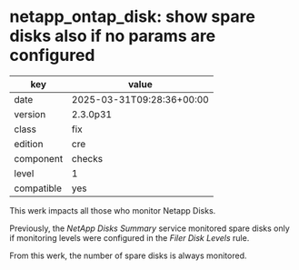 [//]: # (werk v2)
# netapp_ontap_disk: show spare disks also if no params are configured

key        | value
---------- | ---
date       | 2025-03-31T09:28:36+00:00
version    | 2.3.0p31
class      | fix
edition    | cre
component  | checks
level      | 1
compatible | yes

This werk impacts all those who monitor Netapp Disks.

Previously, the _NetApp Disks Summary_ service monitored spare disks
only if monitoring levels were configured in the _Filer Disk Levels_ rule.

From this werk, the number of spare disks is always monitored.
